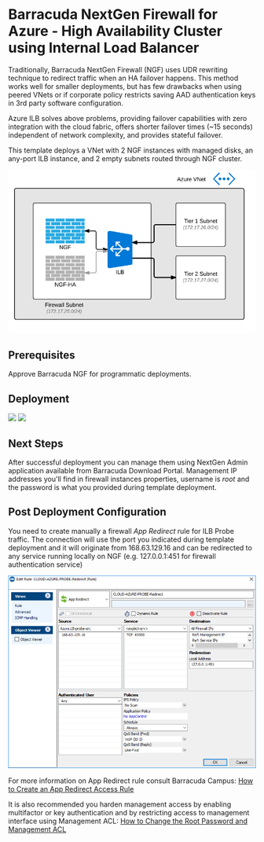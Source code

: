 # Barracuda NextGen Firewall for Azure - High Availability Cluster using Internal Load Balancer

Traditionally, Barracuda NextGen Firewall (NGF) uses UDR rewriting technique to redirect traffic when an HA failover happens. This method works well for smaller deployments, but has few drawbacks when using peered VNets or if corporate policy restricts saving AAD authentication keys in 3rd party software configuration.

Azure ILB solves above problems, providing failover capabilities with zero integration with the cloud fabric, offers shorter failover times (~15 seconds) independent of network complexity, and provides stateful failover.

This template deploys a VNet with 2 NGF instances with managed disks, an any-port ILB instance, and 2 empty subnets routed through NGF cluster.

![Network diagram](https://raw.githubusercontent.com/mercutioviz/ngf-azure-templates/master/HA%20ILB/Azure%20-%20ha%20ilb%20with%20subnets.png)

## Prerequisites

Approve Barracuda NGF for programmatic deployments.

## Deployment

<a href="https://portal.azure.com/#create/Microsoft.Template/uri/https%3A%2F%2Fraw.githubusercontent.com%2Fmercutioviz%2Fngf-azure-templates%2Fmaster%2FHA%20ILB%2Fazuredeploy.json" target="_blank"><img src="http://azuredeploy.net/deploybutton.png"/></a>
<a href="http://armviz.io/#/?load=https%3A%2F%2Fraw.githubusercontent.com%2Fmercutioviz%2Fngf-azure-templates%2Fmaster%2FHA%20ILB%2Fazuredeploy.json" target="_blank">
    <img src="http://armviz.io/visualizebutton.png"/>
</a>
## Next Steps

After successful deployment you can manage them using NextGen Admin application available from Barracuda Download Portal. Management IP addresses you'll find in firewall instances properties, username is *root* and the password is what you provided during template deployment.

## Post Deployment Configuration

You need to create manually a firewall *App Redirect* rule for ILB Probe traffic. The connection will use the port you indicated during template deployment and it will originate from 168.63.129.16 and can be redirected to any service running locally on NGF (e.g. 127.0.0.1:451 for firewall authentication service)

![Example firewall probe redirection rule](https://raw.githubusercontent.com/mercutioviz/ngf-azure-templates/master/HA%20ILB/Probe%20Firewall%20Rule.png)

For more information on App Redirect rule consult Barracuda Campus: [How to Create an App Redirect Access Rule](https://campus.barracuda.com/product/nextgenfirewallf/article/NGF71/FWCreateAppRedirRule/)

It is also recommended you harden management access by enabling multifactor or key authentication and by restricting access to management interface using Management ACL: [How to Change the Root Password and Management ACL](https://campus.barracuda.com/product/nextgenfirewallf/article/NGF71/ChangeRootPWandMgmtACL/)
